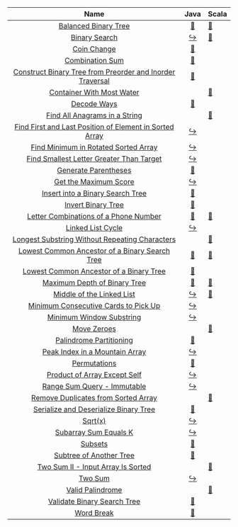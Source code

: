 |                                                                         Name                                                                         |                                                                                 Java                                                                                  | Scala                                                                                                                                                              |
|:----------------------------------------------------------------------------------------------------------------------------------------------------:|:---------------------------------------------------------------------------------------------------------------------------------------------------------------------:|:-------------------------------------------------------------------------------------------------------------------------------------------------------------------|
|                                      [Balanced Binary Tree](https://leetcode.com/problems/balanced-binary-tree)                                      |                 [:arrows_counterclockwise:](https://github.com/leowajda/eureka-java/blob/master/src/main/java/tree/recursive/BalancedBinaryTree.java)                 | [:arrows_counterclockwise:](https://github.com/leowajda/eureka-scala/blob/master/src/main/scala/tree/recursive/BalancedBinaryTree.scala)                           |
|                                             [Binary Search](https://leetcode.com/problems/binary-search)                                             |                       [:arrow_right_hook:](https://github.com/leowajda/eureka-java/blob/master/src/main/java/array/iterative/BinarySearch.java)                       | [:arrows_counterclockwise:](https://github.com/leowajda/eureka-scala/blob/master/src/main/scala/array/recursive/BinarySearch.scala)                                |
|                                               [Coin Change](https://leetcode.com/problems/coin-change)                                               |                    [:arrows_counterclockwise:](https://github.com/leowajda/eureka-java/blob/master/src/main/java/array/recursive/CoinChange.java)                     |                                                                                                                                                                    |
|                                           [Combination Sum](https://leetcode.com/problems/combination-sum)                                           |                  [:arrows_counterclockwise:](https://github.com/leowajda/eureka-java/blob/master/src/main/java/array/recursive/CombinationSum.java)                   |                                                                                                                                                                    |
| [Construct Binary Tree from Preorder and Inorder Traversal](https://leetcode.com/problems/construct-binary-tree-from-preorder-and-inorder-traversal) | [:arrows_counterclockwise:](https://github.com/leowajda/eureka-java/blob/master/src/main/java/tree/recursive/ConstructBinaryTreeFromPreorderAndInorderTraversal.java) |                                                                                                                                                                    |
|                                 [Container With Most Water](https://leetcode.com/problems/container-with-most-water)                                 |                                                                                                                                                                       | [:arrows_counterclockwise:](https://github.com/leowajda/eureka-scala/blob/master/src/main/scala/array/recursive/ContainerWithMostWater.scala)                      |
|                                               [Decode Ways](https://leetcode.com/problems/decode-ways)                                               |                    [:arrows_counterclockwise:](https://github.com/leowajda/eureka-java/blob/master/src/main/java/string/recursive/DecodeWays.java)                    |                                                                                                                                                                    |
|                             [Find All Anagrams in a String](https://leetcode.com/problems/find-all-anagrams-in-a-string)                             |                                                                                                                                                                       | [:arrows_counterclockwise:](https://github.com/leowajda/eureka-scala/blob/master/src/main/scala/string/recursive/FindAllAnagramsInAString.scala)                   |
|   [Find First and Last Position of Element in Sorted Array](https://leetcode.com/problems/find-first-and-last-position-of-element-in-sorted-array)   |      [:arrow_right_hook:](https://github.com/leowajda/eureka-java/blob/master/src/main/java/array/iterative/FindFirstAndLastPositionOfElementInSortedArray.java)      |                                                                                                                                                                    |
|                      [Find Minimum in Rotated Sorted Array](https://leetcode.com/problems/find-minimum-in-rotated-sorted-array)                      |             [:arrow_right_hook:](https://github.com/leowajda/eureka-java/blob/master/src/main/java/array/iterative/FindMinimumInRotatedSortedArray.java)              |                                                                                                                                                                    |
|                  [Find Smallest Letter Greater Than Target](https://leetcode.com/problems/find-smallest-letter-greater-than-target)                  |           [:arrow_right_hook:](https://github.com/leowajda/eureka-java/blob/master/src/main/java/array/iterative/FindSmallestLetterGreaterThanTarget.java)            |                                                                                                                                                                    |
|                                      [Generate Parentheses](https://leetcode.com/problems/generate-parentheses)                                      |               [:arrows_counterclockwise:](https://github.com/leowajda/eureka-java/blob/master/src/main/java/string/recursive/GenerateParentheses.java)                |                                                                                                                                                                    |
|                                     [Get the Maximum Score](https://leetcode.com/problems/get-the-maximum-score)                                     |                    [:arrow_right_hook:](https://github.com/leowajda/eureka-java/blob/master/src/main/java/array/iterative/GetTheMaximumScore.java)                    |                                                                                                                                                                    |
|                          [Insert into a Binary Search Tree](https://leetcode.com/problems/insert-into-a-binary-search-tree)                          |            [:arrows_counterclockwise:](https://github.com/leowajda/eureka-java/blob/master/src/main/java/tree/recursive/InsertIntoABinarySearchTree.java)             |                                                                                                                                                                    |
|                                        [Invert Binary Tree](https://leetcode.com/problems/invert-binary-tree)                                        |                  [:arrows_counterclockwise:](https://github.com/leowajda/eureka-java/blob/master/src/main/java/tree/recursive/InvertBinaryTree.java)                  |                                                                                                                                                                    |
|                     [Letter Combinations of a Phone Number](https://leetcode.com/problems/letter-combinations-of-a-phone-number)                     |         [:arrows_counterclockwise:](https://github.com/leowajda/eureka-java/blob/master/src/main/java/string/recursive/LetterCombinationsOfAPhoneNumber.java)         | [:arrows_counterclockwise:](https://github.com/leowajda/eureka-scala/blob/master/src/main/scala/string/recursive/LetterCombinationsOfAPhoneNumber.scala)           |
|                                         [Linked List Cycle](https://leetcode.com/problems/linked-list-cycle)                                         |                  [:arrow_right_hook:](https://github.com/leowajda/eureka-java/blob/master/src/main/java/linked_list/iterative/LinkedListCycle.java)                   |                                                                                                                                                                    |
|            [Longest Substring Without Repeating Characters](https://leetcode.com/problems/longest-substring-without-repeating-characters)            |                                                                                                                                                                       | [:arrows_counterclockwise:](https://github.com/leowajda/eureka-scala/blob/master/src/main/scala/string/recursive/LongestSubstringWithoutRepeatingCharacters.scala) |
|            [Lowest Common Ancestor of a Binary Search Tree](https://leetcode.com/problems/lowest-common-ancestor-of-a-binary-search-tree)            |      [:arrows_counterclockwise:](https://github.com/leowajda/eureka-java/blob/master/src/main/java/tree/recursive/LowestCommonAncestorOfABinarySearchTree.java)       | [:arrows_counterclockwise:](https://github.com/leowajda/eureka-scala/blob/master/src/main/scala/tree/recursive/LowestCommonAncestorOfABinarySearchTree.scala)      |
|                   [Lowest Common Ancestor of a Binary Tree](https://leetcode.com/problems/lowest-common-ancestor-of-a-binary-tree)                   |         [:arrows_counterclockwise:](https://github.com/leowajda/eureka-java/blob/master/src/main/java/tree/recursive/LowestCommonAncestorOfABinaryTree.java)          |                                                                                                                                                                    |
|                              [Maximum Depth of Binary Tree](https://leetcode.com/problems/maximum-depth-of-binary-tree)                              |              [:arrows_counterclockwise:](https://github.com/leowajda/eureka-java/blob/master/src/main/java/tree/recursive/MaximumDepthOfBinaryTree.java)              | [:arrows_counterclockwise:](https://github.com/leowajda/eureka-scala/blob/master/src/main/scala/tree/recursive/MaximumDepthOfBinaryTree.scala)                     |
|                                 [Middle of the Linked List](https://leetcode.com/problems/middle-of-the-linked-list)                                 |               [:arrow_right_hook:](https://github.com/leowajda/eureka-java/blob/master/src/main/java/linked_list/iterative/MiddleOfTheLinkedList.java)                | [:arrows_counterclockwise:](https://github.com/leowajda/eureka-scala/blob/master/src/main/scala/linked_list/recursive/MiddleOfTheLinkedList.scala)                 |
|                      [Minimum Consecutive Cards to Pick Up](https://leetcode.com/problems/minimum-consecutive-cards-to-pick-up)                      |             [:arrow_right_hook:](https://github.com/leowajda/eureka-java/blob/master/src/main/java/array/iterative/MinimumConsecutiveCardsToPickUp.java)              |                                                                                                                                                                    |
|                                  [Minimum Window Substring](https://leetcode.com/problems/minimum-window-substring)                                  |                  [:arrow_right_hook:](https://github.com/leowajda/eureka-java/blob/master/src/main/java/array/iterative/MinimumWindowSubstring.java)                  |                                                                                                                                                                    |
|                                               [Move Zeroes](https://leetcode.com/problems/move-zeroes)                                               |                                                                                                                                                                       | [:arrows_counterclockwise:](https://github.com/leowajda/eureka-scala/blob/master/src/main/scala/array/recursive/MoveZeroes.scala)                                  |
|                                   [Palindrome Partitioning](https://leetcode.com/problems/palindrome-partitioning)                                   |              [:arrows_counterclockwise:](https://github.com/leowajda/eureka-java/blob/master/src/main/java/string/recursive/PalindromePartitioning.java)              |                                                                                                                                                                    |
|                            [Peak Index in a Mountain Array](https://leetcode.com/problems/peak-index-in-a-mountain-array)                            |                [:arrow_right_hook:](https://github.com/leowajda/eureka-java/blob/master/src/main/java/array/iterative/PeakIndexInAMountainArray.java)                 |                                                                                                                                                                    |
|                                              [Permutations](https://leetcode.com/problems/permutations)                                              |                   [:arrows_counterclockwise:](https://github.com/leowajda/eureka-java/blob/master/src/main/java/array/recursive/Permutations.java)                    |                                                                                                                                                                    |
|                              [Product of Array Except Self](https://leetcode.com/problems/product-of-array-except-self)                              |                 [:arrow_right_hook:](https://github.com/leowajda/eureka-java/blob/master/src/main/java/array/iterative/ProductOfArrayExceptSelf.java)                 |                                                                                                                                                                    |
|                               [Range Sum Query - Immutable](https://leetcode.com/problems/range-sum-query---immutable)                               |                  [:arrow_right_hook:](https://github.com/leowajda/eureka-java/blob/master/src/main/java/array/iterative/RangeSumQueryImmutable.java)                  |                                                                                                                                                                    |
|                       [Remove Duplicates from Sorted Array](https://leetcode.com/problems/remove-duplicates-from-sorted-array)                       |                                                                                                                                                                       | [:arrows_counterclockwise:](https://github.com/leowajda/eureka-scala/blob/master/src/main/scala/array/recursive/RemoveDuplicatesFromSortedArray.scala)             |
|                     [Serialize and Deserialize Binary Tree](https://leetcode.com/problems/serialize-and-deserialize-binary-tree)                     |         [:arrows_counterclockwise:](https://github.com/leowajda/eureka-java/blob/master/src/main/java/tree/recursive/SerializeAndDeserializeBinaryTree.java)          |                                                                                                                                                                    |
|                                                    [Sqrt(x)](https://leetcode.com/problems/sqrtx)                                                    |                           [:arrow_right_hook:](https://github.com/leowajda/eureka-java/blob/master/src/main/java/math/iterative/SqrtX.java)                           |                                                                                                                                                                    |
|                                     [Subarray Sum Equals K](https://leetcode.com/problems/subarray-sum-equals-k)                                     |                    [:arrow_right_hook:](https://github.com/leowajda/eureka-java/blob/master/src/main/java/array/iterative/SubarraySumEqualsK.java)                    |                                                                                                                                                                    |
|                                                   [Subsets](https://leetcode.com/problems/subsets)                                                   |                      [:arrows_counterclockwise:](https://github.com/leowajda/eureka-java/blob/master/src/main/java/array/recursive/Subsets.java)                      |                                                                                                                                                                    |
|                                   [Subtree of Another Tree](https://leetcode.com/problems/subtree-of-another-tree)                                   |                [:arrows_counterclockwise:](https://github.com/leowajda/eureka-java/blob/master/src/main/java/tree/recursive/SubtreeOfAnotherTree.java)                |                                                                                                                                                                    |
|                        [Two Sum II - Input Array Is Sorted](https://leetcode.com/problems/two-sum-ii---input-array-is-sorted)                        |                                                                                                                                                                       | [:arrows_counterclockwise:](https://github.com/leowajda/eureka-scala/blob/master/src/main/scala/array/recursive/TwoSumInputArrayIsSorted.scala)                    |
|                                                   [Two Sum](https://leetcode.com/problems/two-sum)                                                   |                          [:arrow_right_hook:](https://github.com/leowajda/eureka-java/blob/master/src/main/java/array/iterative/TwoSum.java)                          |                                                                                                                                                                    |
|                                          [Valid Palindrome](https://leetcode.com/problems/valid-palindrome)                                          |                                                                                                                                                                       | [:arrows_counterclockwise:](https://github.com/leowajda/eureka-scala/blob/master/src/main/scala/string/recursive/ValidPalindrome.scala)                            |
|                               [Validate Binary Search Tree](https://leetcode.com/problems/validate-binary-search-tree)                               |              [:arrows_counterclockwise:](https://github.com/leowajda/eureka-java/blob/master/src/main/java/tree/recursive/ValidateBinarySearchTree.java)              |                                                                                                                                                                    |
|                                                [Word Break](https://leetcode.com/problems/word-break)                                                |                    [:arrows_counterclockwise:](https://github.com/leowajda/eureka-java/blob/master/src/main/java/string/recursive/WordBreak.java)                     |                                                                                                                                                                    |